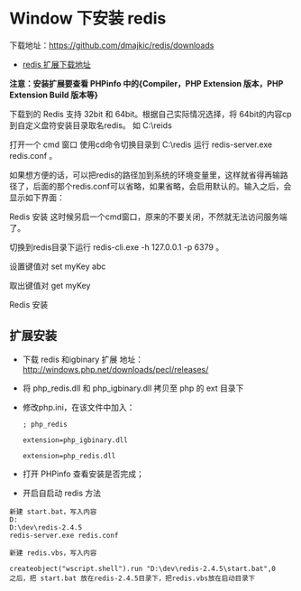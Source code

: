 # Window 下安装 redis

下载地址：https://github.com/dmajkic/redis/downloads

* [redis 扩展下载地址](http://windows.php.net/downloads/pecl/releases/redis/) 

**注意：安装扩展要查看 PHPinfo 中的{Compiler，PHP Extension 版本，PHP Extension Build 版本等}**

下载到的 Redis 支持 32bit 和 64bit。根据自己实际情况选择，将 64bit的内容cp到自定义盘符安装目录取名redis。 如 C:\reids

打开一个 cmd 窗口 使用cd命令切换目录到 C:\redis 运行 redis-server.exe redis.conf 。

如果想方便的话，可以把redis的路径加到系统的环境变量里，这样就省得再输路径了，后面的那个redis.conf可以省略，如果省略，会启用默认的。输入之后，会显示如下界面：

Redis 安装
这时候另启一个cmd窗口，原来的不要关闭，不然就无法访问服务端了。

切换到redis目录下运行 redis-cli.exe -h 127.0.0.1 -p 6379 。

设置键值对 set myKey abc

取出键值对 get myKey

Redis 安装


## 扩展安装

* 下载 redis 和igbinary 扩展 地址：http://windows.php.net/downloads/pecl/releases/
* 将 php_redis.dll 和 php_igbinary.dll 拷贝至 php 的 ext 目录下
* 修改php.ini，在该文件中加入： 
  ```
  ; php_redis

  extension=php_igbinary.dll

  extension=php_redis.dll
  ```
* 打开 PHPinfo 查看安装是否完成；

* 开启自启动 redis 方法

```
新建 start.bat，写入内容
D:
D:\dev\redis-2.4.5
redis-server.exe redis.conf

新建 redis.vbs，写入内容

createobject("wscript.shell").run "D:\dev\redis-2.4.5\start.bat",0
之后，把 start.bat 放在redis-2.4.5目录下，把redis.vbs放在启动目录下

```
